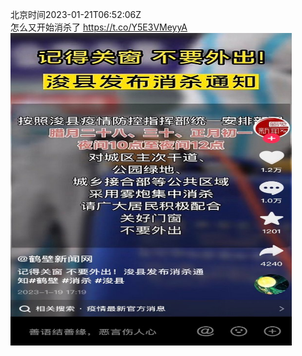 北京时间2023-01-21T06:52:06Z<br>怎么又开始消杀了 https://t.co/Y5E3VMeyyA<br><img src='/temp/image/2023/y-Month-1/1616569286163824644_0.jpg' width='450' height='500'><br><br>